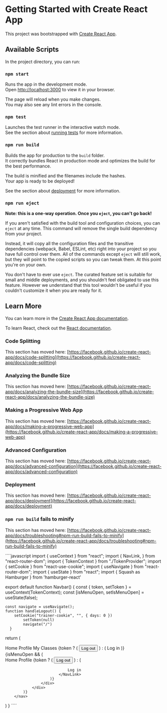 # Getting Started with Create React App

This project was bootstrapped with [Create React App](https://github.com/facebook/create-react-app).

## Available Scripts

In the project directory, you can run:

### `npm start`

Runs the app in the development mode.\
Open [http://localhost:3000](http://localhost:3000) to view it in your browser.

The page will reload when you make changes.\
You may also see any lint errors in the console.

### `npm test`

Launches the test runner in the interactive watch mode.\
See the section about [running tests](https://facebook.github.io/create-react-app/docs/running-tests) for more information.

### `npm run build`

Builds the app for production to the `build` folder.\
It correctly bundles React in production mode and optimizes the build for the best performance.

The build is minified and the filenames include the hashes.\
Your app is ready to be deployed!

See the section about [deployment](https://facebook.github.io/create-react-app/docs/deployment) for more information.

### `npm run eject`

**Note: this is a one-way operation. Once you `eject`, you can't go back!**

If you aren't satisfied with the build tool and configuration choices, you can `eject` at any time. This command will remove the single build dependency from your project.

Instead, it will copy all the configuration files and the transitive dependencies (webpack, Babel, ESLint, etc) right into your project so you have full control over them. All of the commands except `eject` will still work, but they will point to the copied scripts so you can tweak them. At this point you're on your own.

You don't have to ever use `eject`. The curated feature set is suitable for small and middle deployments, and you shouldn't feel obligated to use this feature. However we understand that this tool wouldn't be useful if you couldn't customize it when you are ready for it.

## Learn More

You can learn more in the [Create React App documentation](https://facebook.github.io/create-react-app/docs/getting-started).

To learn React, check out the [React documentation](https://reactjs.org/).

### Code Splitting

This section has moved here: [https://facebook.github.io/create-react-app/docs/code-splitting](https://facebook.github.io/create-react-app/docs/code-splitting)

### Analyzing the Bundle Size

This section has moved here: [https://facebook.github.io/create-react-app/docs/analyzing-the-bundle-size](https://facebook.github.io/create-react-app/docs/analyzing-the-bundle-size)

### Making a Progressive Web App

This section has moved here: [https://facebook.github.io/create-react-app/docs/making-a-progressive-web-app](https://facebook.github.io/create-react-app/docs/making-a-progressive-web-app)

### Advanced Configuration

This section has moved here: [https://facebook.github.io/create-react-app/docs/advanced-configuration](https://facebook.github.io/create-react-app/docs/advanced-configuration)

### Deployment

This section has moved here: [https://facebook.github.io/create-react-app/docs/deployment](https://facebook.github.io/create-react-app/docs/deployment)

### `npm run build` fails to minify

This section has moved here: [https://facebook.github.io/create-react-app/docs/troubleshooting#npm-run-build-fails-to-minify](https://facebook.github.io/create-react-app/docs/troubleshooting#npm-run-build-fails-to-minify)
<Hamburger toggled={isMenuOpen} toggle={setIsMenuOpen} className="text-gray-500 hover:text-white focus:outline-none focus:text-white absolute right-4 mt-4" />

´´´´javascript
import { useContext } from "react";
import { NavLink, } from "react-router-dom";
import { TokenContext } from "./TokenProvider";
import { setCookie } from "react-use-cookie";
import { useNavigate } from "react-router-dom";
import { useState } from "react";
import { Squash as Hamburger } from 'hamburger-react'

export default function Navbar() {
    const { token, setToken } = useContext(TokenContext);
    const [isMenuOpen, setIsMenuOpen] = useState(false);
    
    const navigate = useNavigate();
    function handleLogout() {
        setCookie("trainer-cookie", "", { days: 0 })
            setToken(null)
            navigate("/")
      }
      
  return (
    <nav className="flex max-w-7xl mx-auto px-4 sm:px-6 lg:px-8 ">
            <div className="flex items-center h-14">
                <div className="flex-shrink-0">
                    <NavLink to="/">
                    <img
                        className="h-8 w-8 "
                        src="https://tailwindui.com/img/logos/workflow-mark-indigo-500.svg"
                        alt=""
                    />
                    </NavLink>
                </div>
                <div className="hidden md:flex flex-1 justify-end">
                    <div className="mr-10 flex items-baseline space-x-4">
                    <NavLink
                        to="/"
                        className="text-gray-300 hover:bg-gray-700 hover:text-white px-3 py-2 rounded-md text-sm font-medium"
                        activeClassName="bg-gray-900 text-white"
                        exact
                    >
                        Home
                    </NavLink>
                    <NavLink
                        to="/profile"
                        className="text-gray-300 hover:bg-gray-700 hover:text-white px-3 py-2 rounded-md text-sm font-medium"
                        activeClassName="bg-gray-900 text-white"
                    >
                        Profile
                    </NavLink>
                    <NavLink
                        to="/myClasses"
                        className="text-gray-300 hover:bg-gray-700 hover:text-white px-3 py-2 rounded-md text-sm font-medium"
                        activeClassName="bg-gray-900 text-white"
                    >
                        My Classes
                    </NavLink>
                    {token ? (
                        <button
                        onClick={handleLogout}
                        className="text-gray-300 hover:bg-gray-700 hover:text-white px-3 py-2 rounded-md text-sm font-medium"
                        >
                        Log out
                        </button>
                    ) : (
                        <NavLink
                        to="/login"
                        className="text-gray-300 hover:bg-gray-700 hover:text-white px-3 py-2 rounded-md text-sm font-medium"
                        activeClassName="bg-gray-900 text-white"
                        >
                        Log in
                        </NavLink>
                    )}
                    </div>
                </div>
                </div>
                <div className="text-gray-500 hover:text-white focus:outline-none focus:text-white absolute right-4 mt-2 md:hidden"  >
                    <Hamburger toggled={isMenuOpen} toggle={setIsMenuOpen} />
                </div>
            {isMenuOpen && (
                <div className="md:hidden">
                    <div className="px-2 pt-2 pb-3 space-y-1 sm:px-3">
                        <NavLink
                            to="/"
                            className="text-gray-300 hover:bg-gray-700 hover:text-white block px-3 py-2 rounded-md text-base font-medium"
                            activeClassName="bg-gray-900 text-white"
                            exact
                        >
                            Home
                        </NavLink>
                        <NavLink
                            to="/profile"
                            className="text-gray-300 hover:bg-gray-700 hover:text-white block px-3 py-2 rounded-md text-base font-medium"
                            activeClassName="bg-gray-900 text-white"
                        >
                            Profile
                        </NavLink>
                        {token ? (
                            <button
                                onClick={handleLogout}
                                className="text-gray-300 hover:bg-gray-700 hover:text-white block px-3 py-2 rounded-md text-base font-medium"
                            >
                                Log out
                            </button>
                        ) : (
                            <NavLink
                                to="/login"
                                className="text-gray-300 hover:bg-gray-700 hover:text-white block px-3 py-2 rounded-md text-base font-medium"
                                activeClassName="bg-gray-900 text-white"
                            >
                            
                                Log in
                            </NavLink>
                        )}
                    </div>
                </div>
            )}
        </nav>
  )
}
´´´´